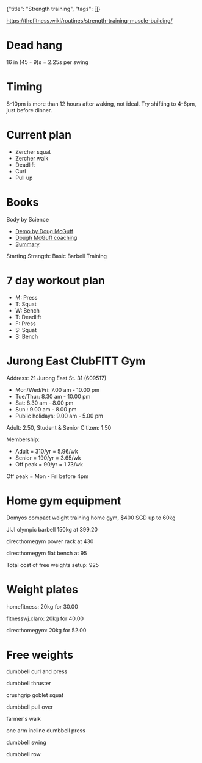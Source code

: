 {"title": "Strength training", "tags": []}

https://thefitness.wiki/routines/strength-training-muscle-building/

# Dead hang
16 in (45 - 9)s = 2.25s per swing

# Timing
8-10pm is more than 12 hours after waking, not ideal.
Try shifting to 4-6pm, just before dinner.

# Current plan
* Zercher squat
* Zercher walk
* Deadlift
* Curl
* Pull up

# Books
Body by Science
* [Demo by Doug McGuff](https://www.youtube.com/watch?v=FVhhbC51_3k)
* [Dough McGuff coaching](https://www.youtube.com/watch?v=Tvq6wxsWiLg)
* [Summary](https://blas.com/body-by-science/)

Starting Strength: Basic Barbell Training

# 7 day workout plan
* M: Press
* T: Squat
* W: Bench
* T: Deadlift
* F: Press
* S: Squat
* S: Bench

# Jurong East ClubFITT Gym
Address: 21 Jurong East St. 31 (609517)
* Mon/Wed/Fri: 7.00 am - 10.00 pm
* Tue/Thur: 8.30 am - 10.00 pm
* Sat: 8.30 am - 8.00 pm
* Sun : 9.00 am - 8.00 pm
* Public holidays: 9.00 am - 5.00 pm

Adult: 2.50, Student & Senior Citizen: 1.50

Membership:
* Adult = 310/yr = 5.96/wk
* Senior = 190/yr = 3.65/wk
* Off peak = 90/yr = 1.73/wk

Off peak = Mon - Fri before 4pm

# Home gym equipment

Domyos compact weight training home gym, $400 SGD
 up to 60kg

JIJI olympic barbell 150kg at 399.20

directhomegym power rack at 430

directhomegym flat bench at 95

Total cost of free weights setup: 925

# Weight plates

homefitness: 20kg for 30.00

fitnesswj.claro: 20kg for 40.00

directhomegym: 20kg for 52.00

# Free weights

dumbbell curl and press

dumbbell thruster

crushgrip goblet squat

dumbbell pull over

farmer's walk

one arm incline dumbbell press

dumbbell swing

dumbbell row

